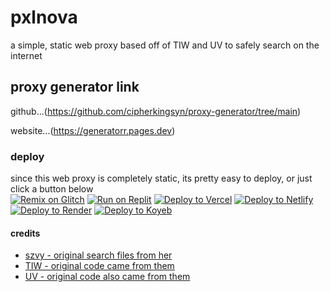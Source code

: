 # pxlnova

a simple, static web proxy based off of TIW and UV to safely search on the internet

## proxy generator link 

github...(https://github.com/cipherkingsyn/proxy-generator/tree/main)

website...(https://generatorr.pages.dev)

### deploy

since this web proxy is completely static, its pretty easy to deploy, or just click a button below <br>
[![Remix on Glitch](https://binbashbanana.github.io/deploy-buttons/buttons/remade/glitch.svg)](https://glitch.com/edit/#!/import/github/szvy/anony) 
[![Run on Replit](https://binbashbanana.github.io/deploy-buttons/buttons/remade/replit.svg)](https://replit.com/github/szvy/anony)
[![Deploy to Vercel](https://binbashbanana.github.io/deploy-buttons/buttons/remade/vercel.svg)](https://vercel.com/new/clone?repository-url=https://github.com/szvy/anony)
[![Deploy to Netlify](https://binbashbanana.github.io/deploy-buttons/buttons/remade/netlify.svg)](https://app.netlify.com/start/deploy?repository=https://github.com/szvy/anony)
[![Deploy to Render](https://binbashbanana.github.io/deploy-buttons/buttons/remade/render.svg)](https://render.com/deploy?repo=https://github.com/szvy/anony)
[![Deploy to Koyeb](https://binbashbanana.github.io/deploy-buttons/buttons/remade/koyeb.svg)](https://app.koyeb.com/deploy?type=git&repository=github.com/szvy/anony&branch=main&name=anony)

#### credits

* [szvy - original search files from her](https://github.com/szvy)
* [TIW - original code came from them](https://github.com/KwazyMotoo/TIW-Static)
* [UV - original code also came from them](https://github.com/titaniumnetwork-dev/Ultraviolet-App)
